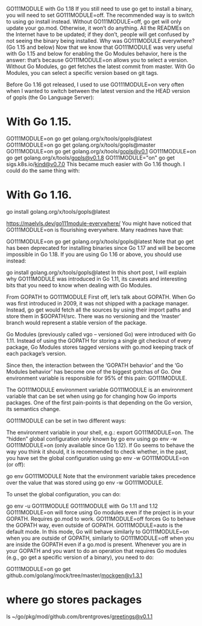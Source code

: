 GO111MODULE with Go 1.18
If you still need to use go get to install a binary, you will need to set GO111MODULE=off. The recommended way is to switch to using go install instead. Without GO111MODULE=off, go get will only update your go.mod. Otherwise, it won’t do anything. All the READMEs on the Internet have to be updated; if they don’t, people will get confused by not seeing the binary being installed.
Why was GO111MODULE everywhere? (Go 1.15 and below)
Now that we know that GO111MODULE was very useful with Go 1.15 and below for enabling the Go Modules behavior, here is the answer: that’s because GO111MODULE=on allows you to select a version. Without Go Modules, go get fetches the latest commit from master. With Go Modules, you can select a specific version based on git tags.

Before Go 1.16 got released, I used to use GO111MODULE=on very often when I wanted to switch between the latest version and the HEAD version of gopls (the Go Language Server):

# With Go 1.15.
GO111MODULE=on go get golang.org/x/tools/gopls@latest
GO111MODULE=on go get golang.org/x/tools/gopls@master
GO111MODULE=on go get golang.org/x/tools/gopls@v0.1
GO111MODULE=on go get golang.org/x/tools/gopls@v0.1.8
GO111MODULE="on" go get sigs.k8s.io/kind@v0.7.0
This became much easier with Go 1.16 though. I could do the same thing with:

# With Go 1.16.
go install golang.org/x/tools/gopls@latest

https://maelvls.dev/go111module-everywhere/
You might have noticed that GO111MODULE=on is flourishing everywhere. Many readmes have that:

GO111MODULE=on go get golang.org/x/tools/gopls@latest
Note that go get has been deprecated for installing binaries since Go 1.17 and will be become impossible in Go 1.18. If you are using Go 1.16 or above, you should use instead:

go install golang.org/x/tools/gopls@latest
In this short post, I will explain why GO111MODULE was introduced in Go 1.11, its caveats and interesting bits that you need to know when dealing with Go Modules.

From GOPATH to GO111MODULE
First off, let’s talk about GOPATH. When Go was first introduced in 2009, it was not shipped with a package manager. Instead, go get would fetch all the sources by using their import paths and store them in $GOPATH/src. There was no versioning and the ‘master’ branch would represent a stable version of the package.

Go Modules (previously called vgo – versioned Go) were introduced with Go 1.11. Instead of using the GOPATH for storing a single git checkout of every package, Go Modules stores tagged versions with go.mod keeping track of each package’s version.

Since then, the interaction between the ‘GOPATH behavior’ and the ‘Go Modules behavior’ has become one of the biggest gotchas of Go. One environment variable is responsible for 95% of this pain: GO111MODULE.

The GO111MODULE environment variable
GO111MODULE is an environment variable that can be set when using go for changing how Go imports packages. One of the first pain-points is that depending on the Go version, its semantics change.

GO111MODULE can be set in two different ways:

The environment variable in your shell, e.g.: export GO111MODULE=on.
The “hidden” global configuration only known by go env using go env -w GO111MODULE=on (only available since Go 1.12).
If Go seems to behave the way you think it should, it is recommended to check whether, in the past, you have set the global configuration using go env -w GO111MODULE=on (or off):

go env GO111MODULE
Note that the environment variable takes precedence over the value that was stored using go env -w GO111MODULE.

To unset the global configuration, you can do:

go env -u GO111MODULE
GO111MODULE with Go 1.11 and 1.12
GO111MODULE=on will force using Go modules even if the project is in your GOPATH. Requires go.mod to work.
GO111MODULE=off forces Go to behave the GOPATH way, even outside of GOPATH.
GO111MODULE=auto is the default mode. In this mode, Go will behave
similarly to GO111MODULE=on when you are outside of GOPATH,
similarly to GO111MODULE=off when you are inside the GOPATH even if a go.mod is present.
Whenever you are in your GOPATH and you want to do an operation that requires Go modules (e.g., go get a specific version of a binary), you need to do:

GO111MODULE=on go get github.com/golang/mock/tree/master/mockgen@v1.3.1

# where go stores packages
ls ~/go/pkg/mod/github.com/brentgroves/greetings@v0.1.1
